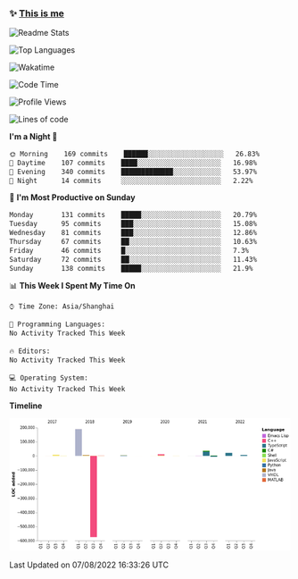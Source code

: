 <!--

**icyzeroice/icyzeroice** is a ✨ _special_ ✨ repository because its `README.md` (this file) appears on your GitHub profile.

Here are some ideas to get you started:

- 🔭 I’m currently working on ...
- 🌱 I’m currently learning ...
- 👯 I’m looking to collaborate on ...
- 🤔 I’m looking for help with ...
- 💬 Ask me about ...
- 📫 How to reach me: ...
- 😄 Pronouns: ...
- ⚡ Fun fact: ...

-->

### ✨ [This is me](https://shakugan.fandom.com/wiki/Serment)

![Readme Stats](https://github-readme-stats.vercel.app/api?username=icyzeroice)

![Top Languages](https://github-readme-stats.vercel.app/api/top-langs/?username=icyzeroice&exclude_repo=scutie2015-digimon&layout=compact&langs_count=5)

![Wakatime](https://github-readme-stats.vercel.app/api/wakatime?username=icyzeroice)

<!--START_SECTION:waka-->
![Code Time](http://img.shields.io/badge/Code%20Time-0%20secs-blue)

![Profile Views](http://img.shields.io/badge/Profile%20Views-0-blue)

![Lines of code](https://img.shields.io/badge/From%20Hello%20World%20I%27ve%20Written--287%20Thousand%20lines%20of%20code-blue)

**I'm a Night 🦉** 

```text
🌞 Morning    169 commits    ██████░░░░░░░░░░░░░░░░░░░   26.83% 
🌆 Daytime    107 commits    ████░░░░░░░░░░░░░░░░░░░░░   16.98% 
🌃 Evening    340 commits    █████████████░░░░░░░░░░░░   53.97% 
🌙 Night      14 commits     ░░░░░░░░░░░░░░░░░░░░░░░░░   2.22%

```
📅 **I'm Most Productive on Sunday** 

```text
Monday       131 commits    █████░░░░░░░░░░░░░░░░░░░░   20.79% 
Tuesday      95 commits     ███░░░░░░░░░░░░░░░░░░░░░░   15.08% 
Wednesday    81 commits     ███░░░░░░░░░░░░░░░░░░░░░░   12.86% 
Thursday     67 commits     ██░░░░░░░░░░░░░░░░░░░░░░░   10.63% 
Friday       46 commits     █░░░░░░░░░░░░░░░░░░░░░░░░   7.3% 
Saturday     72 commits     ██░░░░░░░░░░░░░░░░░░░░░░░   11.43% 
Sunday       138 commits    █████░░░░░░░░░░░░░░░░░░░░   21.9%

```


📊 **This Week I Spent My Time On** 

```text
⌚︎ Time Zone: Asia/Shanghai

💬 Programming Languages: 
No Activity Tracked This Week

🔥 Editors: 
No Activity Tracked This Week

💻 Operating System: 
No Activity Tracked This Week

```

**Timeline**

![Chart not found](https://raw.githubusercontent.com/icyzeroice/icyzeroice/main/charts/bar_graph.png) 


 Last Updated on 07/08/2022 16:33:26 UTC
<!--END_SECTION:waka-->

<!--

### Related
- https://github.com/abhisheknaiidu/awesome-github-profile-readme
- https://github.com/coderjojo/creative-profile-readme
- https://github.com/elangosundar/awesome-README-templates
- https://github.com/durgeshsamariya/awesome-github-profile-readme-templates
- https://github.com/anmol098/waka-readme-stats

-->
